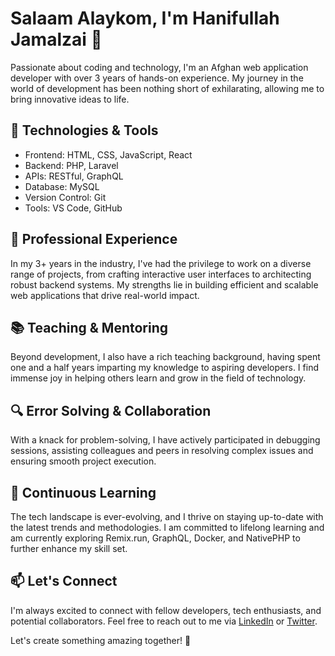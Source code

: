 # Salaam Alaykom, I'm Hanifullah Jamalzai 👋

Passionate about coding and technology, I'm an Afghan web application developer with over 3 years of hands-on experience. My journey in the world of development has been nothing short of exhilarating, allowing me to bring innovative ideas to life.

## 🔧 Technologies & Tools

- Frontend: HTML, CSS, JavaScript, React
- Backend: PHP, Laravel
- APIs: RESTful, GraphQL
- Database: MySQL
- Version Control: Git
- Tools: VS Code, GitHub

## 💼 Professional Experience

In my 3+ years in the industry, I've had the privilege to work on a diverse range of projects, from crafting interactive user interfaces to architecting robust backend systems. My strengths lie in building efficient and scalable web applications that drive real-world impact.

## 📚 Teaching & Mentoring

Beyond development, I also have a rich teaching background, having spent one and a half years imparting my knowledge to aspiring developers. I find immense joy in helping others learn and grow in the field of technology.

## 🔍 Error Solving & Collaboration

With a knack for problem-solving, I have actively participated in debugging sessions, assisting colleagues and peers in resolving complex issues and ensuring smooth project execution.

## 🌱 Continuous Learning

The tech landscape is ever-evolving, and I thrive on staying up-to-date with the latest trends and methodologies. I am committed to lifelong learning and am currently exploring Remix.run, GraphQL, Docker, and NativePHP to further enhance my skill set.

## 📫 Let's Connect

I'm always excited to connect with fellow developers, tech enthusiasts, and potential collaborators. Feel free to reach out to me via [LinkedIn](https://www.linkedin.com/in/hanifullahjamalzai) or [Twitter](https://twitter.com/hanifullahjamal).

Let's create something amazing together! 🚀
